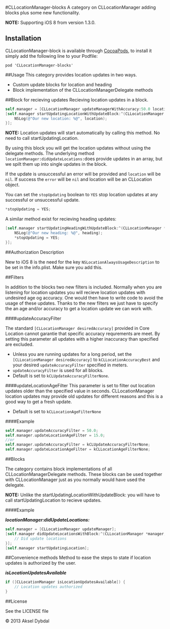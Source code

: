 #CLLocationManager-blocks
A category on CLLocationManager adding blocks plus some new functionality. 

__NOTE:__ Supporting iOS 8 from version 1.3.0.

## Installation
CLLocationManager-block is available through [CocoaPods](http://cocoapods.org), to install
it simply add the following line to your Podfile:

```
pod 'CLLocationManager-blocks'
```

##Usage
This category provides location updates in two ways.

* Custom update blocks for location and heading
* Block implementation of the CLLocationManagerDelegate methods

##Block for recieving updates
Recieving location updates in a block.

```objective-c
self.manager = [CLLocationManager updateManagerWithAccuracy:50.0 locationAge:15.0 authorizationDesciption:CLLocationUpdateAuthorizationDescriptionAlways];
[self.manager startUpdatingLocationWithUpdateBlock:^(CLLocationManager *manager, CLLocation *location, NSError *error, BOOL *stopUpdating) {
    NSLog(@"Our new location: %@", location);
}]; 
```
__NOTE:__ Location updates will start automatically by calling this method. No need to call startUpdatingLocation.

By using this block you will get the location updates without using the delegate methods. The underlying method `locationManager:didUpdateLocations:`does provide updates in an array, but we spilt them up into single updates in the block.

If the update is unsuccessful an error will be provided and `location` will be `nil`. If success the `error` will be `nil` and location will be an CLLocation object.

You can set the `stopUpdating` boolean to `YES` stop location updates at any successful or unsuccessful update. 

```objective-c
*stopUpdating = YES; 
```

A similar method exist for recieving heading updates:

```objective-c
[self.manager startUpdatingHeadingWithUpdateBlock:^(CLLocationManager *manager, CLHeading *heading, NSError *error, BOOL *stopUpdating) {
    NSLog(@"Our new heading: %@", heading);
    *stopUpdating = YES;
}];
```

##Authorization Description

New to iOS 8 is the need for the key `NSLocationAlwaysUsageDescription` to be set in the info.plist. Make sure you add this. 

##Filters

In addition to the blocks two new filters is included. Normally when you are listening for location updates you will recieve location updates with undesired age og accuracy. One would then have to write code to avoid the usage of these updates. Thanks to the new filters we just have to specify the an age and/or accuracy to get a location update we can work with.

####updateAccuracyFilter

The standard `[CLLocationManager desiredAccuracy]` provided in Core Location cannot garantie that specific accuracy requrements are meet. By setting this parameter all updates with a higher inaccuracy than specified are excluded.

* Unless you are running updates for a long period, set the `[CLLocationManager desiredAccuracy]` to `kCLLocationAccuracyBest` and your desired `updateAccuracyFilter` specified in meters. 
* `updateAccuracyFilter` is used for all blocks. 
* Default is set to `kCLUpdateAccuracyFilterNone`.

####updateLocationAgeFilter
This parameter is set to filter out location updates older than the specified value in seconds. CLLocationManager location updates may provide old updates for different reasons and this is a good way to get a fresh update.

* Default is set to `kCLLocationAgeFilterNone`

####Example
```objective-c
self.manager.updateAccuracyFilter = 50.0;
self.manager.updateLocationAgeFilter = 15.0;
//or
self.manager.updateAccuracyFilter = kCLUpdateAccuracyFilterNone;
self.manager.updateLocationAgeFilter = kCLLocationAgeFilterNone;
```
##Blocks

The category contains block implementations of all CLLocationManagerDelegate methods. These blocks can be used together with CLLocationManager just as you normally would have used the delegate. 

__NOTE:__ Unlike the startUpdatingLocationWithUpdateBlock: you will have to call startUpdatingLocation to recieve updates.

####Example

***locationManager:didUpdateLocations:***

```objective-c
self.manager = [CLLocationManager updateManager];
[self.manager didUpdateLocationsWithBlock:^(CLLocationManager *manager, NSArray *locations) {
	// Did update locations
}];
[self.manager startUpdatingLocation];
```

##Convenience methods
Method to ease the steps to state if location updates is authorized by the user.

***isLocationUpdatesAvailable***

```objective-c
if ([CLLocationManager isLocationUpdatesAvailable]) {
	// Location updates authorized
}
```

##License

See the LICENSE file

© 2013 Aksel Dybdal
